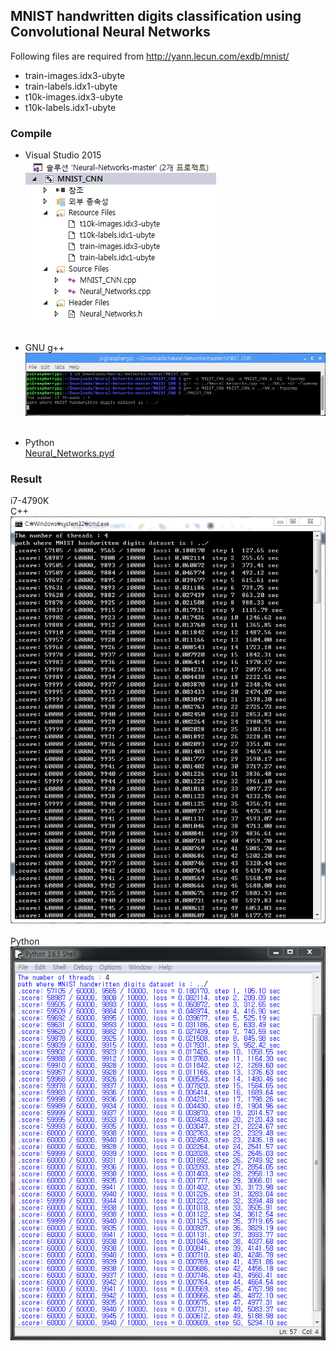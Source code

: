 ## MNIST handwritten digits classification using Convolutional Neural Networks
Following files are required from http://yann.lecun.com/exdb/mnist/
  - train-images.idx3-ubyte
  - train-labels.idx1-ubyte
  - t10k-images.idx3-ubyte
  - t10k-labels.idx1-ubyte

### Compile
- Visual Studio 2015</br>
![VS_2015](/MNIST_CNN/screenshot/VS_2015.png)</br></br>

- GNU g++</br>
![g++](/MNIST_CNN/screenshot/g++.png)</br></br>

- Python</br>
[Neural_Networks.pyd](https://github.com/paperrune/Neural-Networks/tree/master/Python)</br>

### Result
i7-4790K</br>
C++</br>
![result](/MNIST_CNN/screenshot/MNIST_CNN.png)</br></br>
Python</br>
![result](/MNIST_CNN/screenshot/MNIST_CNN_Python.png)</br>
